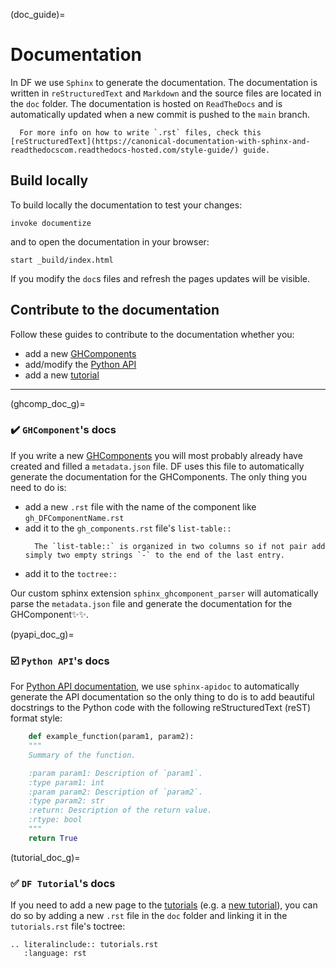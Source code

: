 (doc_guide)=
# Documentation

In DF we use `Sphinx` to generate the documentation. The documentation is written in `reStructuredText` and `Markdown` and the source files are located in the `doc` folder. The documentation is hosted on `ReadTheDocs` and is automatically updated when a new commit is pushed to the `main` branch.

```{note}	
  For more info on how to write `.rst` files, check this [reStructuredText](https://canonical-documentation-with-sphinx-and-readthedocscom.readthedocs-hosted.com/style-guide/) guide.
```	

## Build locally

To build locally the documentation to test your changes:
```console
invoke documentize
```
and to open the documentation in your browser:
```console
start _build/index.html
```
If you modify the `doc`s files and refresh the pages updates will be visible.

## Contribute to the documentation

Follow these guides to contribute to the documentation whether you:

- add a new [GHComponents](ghcomp_doc_g)
- add/modify the [Python API](pyapi_doc_g)
- add a new [tutorial](tutorial_doc_g)

---
(ghcomp_doc_g)=
### ✔️ `GHComponent`'s docs

If you write a new [GHComponents](gh_components.rst) you will most probably already have created and filled a `metadata.json` file. DF uses this file to automatically generate the documentation for the GHComponents. The only thing you need to do is:
* add a new `.rst` file with the name of the component like `gh_DFComponentName.rst`
* add it to the `gh_components.rst` file's `list-table::`
  ```{attention}
    The `list-table::` is organized in two columns so if not pair add simply two empty strings `-` to the end of the last entry.
* add it to the `toctree::`

Our custom sphinx extension `sphinx_ghcomponent_parser` will automatically parse the `metadata.json` file and generate the documentation for the GHComponent✨✨.


(pyapi_doc_g)=
### ☑️ `Python API`'s docs

For [Python API documentation](diffCheck_PythonAPI), we use `sphinx-apidoc` to automatically generate the API documentation so the only thing to do is to add beautiful docstrings to the Python code with the following reStructuredText (reST) format style:

```python
    def example_function(param1, param2):
    """
    Summary of the function.

    :param param1: Description of `param1`.
    :type param1: int
    :param param2: Description of `param2`.
    :type param2: str
    :return: Description of the return value.
    :rtype: bool
    """
    return True
```

(tutorial_doc_g)=
### ✅ `DF Tutorial`'s docs

If you need to add a new page to the [tutorials](tutorials.rst) (e.g. a [new tutorial](tutorials.rst)), you can do so by adding a new `.rst` file in the `doc` folder and linking it in the `tutorials.rst` file's toctree:

```{eval-rst}
.. literalinclude:: tutorials.rst
   :language: rst